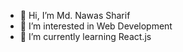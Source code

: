 - 👋 Hi, I’m Md. Nawas Sharif
- 👀 I’m interested in Web Development
- 🌱 I’m currently learning React.js
<!---
MdNawasCSE/MdNawasCSE is a ✨ special ✨ repository because its `README.md` (this file) appears on your GitHub profile.
You can click the Preview link to take a look at your changes.
--->
